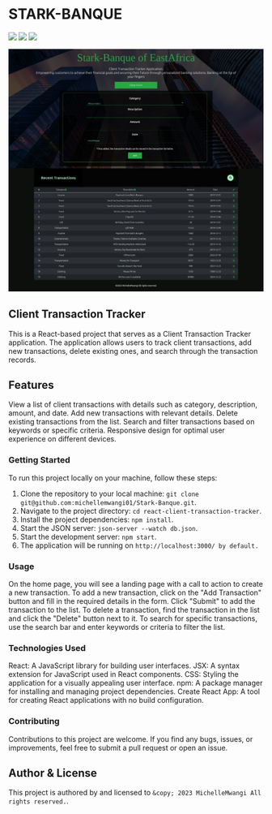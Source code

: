# STARK-BANQUE 

![](https://img.shields.io/badge/HTML5-E34F26?style=for-the-badge&logo=html5&logoColor=white)
![](https://img.shields.io/badge/CSS3-1572B6?style=for-the-badge&logo=css3&logoColor=white)
![](https://img.shields.io/badge/React-20232A?style=for-the-badge&logo=react&logoColor=61DAFB)

![Transaction Tracker](./src/Images/StarkBanque.png)

## Client Transaction Tracker

This is a React-based project that serves as a Client Transaction Tracker application. The application allows users to track client transactions, add new transactions, delete existing ones, and search through the transaction records.

## Features

View a list of client transactions with details such as category, description, amount, and date.
Add new transactions with relevant details.
Delete existing transactions from the list.
Search and filter transactions based on keywords or specific criteria.
Responsive design for optimal user experience on different devices.

### Getting Started

To run this project locally on your machine, follow these steps:
1. Clone the repository to your local machine: `git clone git@github.com:michellemwangi01/Stark-Banque.git`.
2. Navigate to the project directory: `cd react-client-transaction-tracker`.
3. Install the project dependencies: `npm install`.
4. Start the JSON server: `json-server --watch db.json`.
4. Start the development server: `npm start`.
5. The application will be running on `http://localhost:3000/ by default.`



### Usage
On the home page, you will see a landing page with a call to action to create a new transaction. 
To add a new transaction, click on the "Add Transaction" button and fill in the required details in the form. Click "Submit" to add the transaction to the list.
To delete a transaction, find the transaction in the list and click the "Delete" button next to it.
To search for specific transactions, use the search bar and enter keywords or criteria to filter the list.


### Technologies Used
React: A JavaScript library for building user interfaces.
JSX: A syntax extension for JavaScript used in React components.
CSS: Styling the application for a visually appealing user interface.
npm: A package manager for installing and managing project dependencies.
Create React App: A tool for creating React applications with no build configuration.


### Contributing

Contributions to this project are welcome. If you find any bugs, issues, or improvements, feel free to submit a pull request or open an issue.

## Author & License

This project is authored by and licensed to `&copy; 2023 MichelleMwangi All rights reserved.`.
